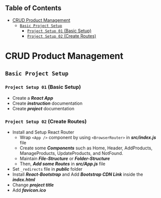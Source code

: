 Table of Contents
---

- [CRUD Product Management](#crud-product-management)
  - [`Basic Project Setup`](#basic-project-setup)
    - [`Project Setup 01` (Basic Setup)](#project-setup-01-basic-setup)
    - [`Project Setup 02` (Create Routes)](#project-setup-02-create-routes)

# CRUD Product Management

## `Basic Project Setup`

### `Project Setup 01` (Basic Setup)

- Create a ___React App___
- Create ___instruction___ documentation
- Create ___project___ documentation

### `Project Setup 02` (Create Routes)

- Install and Setup React Router
  - Wrap `<App />` component by using `<BrowserRouter>` in ___src/index.js___ file
  - Create some ___Components___ such as Home, Header, AddProducts, ManageProducts, UpdateProducts, and NotFound.
  - Maintain ___File-Structure___ or ___Folder-Structure___
  - Then, ___Add some Routes___ in ___src/App.js___ file
- Set `_redirects` file in ___public___ folder
- Install ___React-Bootstrap___ and Add ___Bootstrap CDN Link___ inside the ___index.html___
- Change ___project title___
- Add ___favicon.ico___


